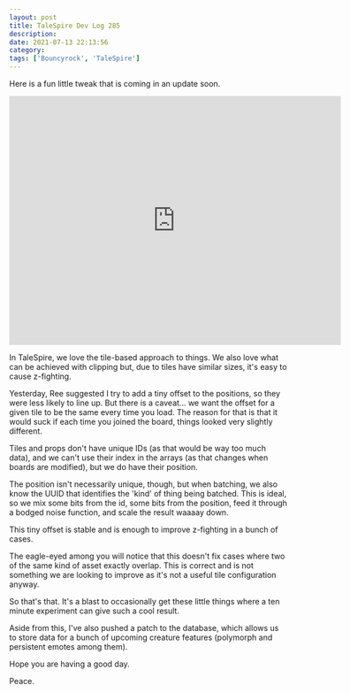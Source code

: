 ```yaml
---
layout: post
title: TaleSpire Dev Log 285
description:
date: 2021-07-13 22:13:56
category:
tags: ['Bouncyrock', 'TaleSpire']
---
```


Here is a fun little tweak that is coming in an update soon.

<iframe width="600" height="450" src="http://www.youtube.com/embed/V5RarAY0Za8" frameborder="0">  </iframe>

In TaleSpire, we love the tile-based approach to things. We also love what can be achieved with clipping but, due to tiles have similar sizes, it's easy to cause z-fighting.

Yesterday, Ree suggested I try to add a tiny offset to the positions, so they were less likely to line up. But there is a caveat... we want the offset for a given tile to be the same every time you load. The reason for that is that it would suck if each time you joined the board, things looked very slightly different.

Tiles and props don't have unique IDs (as that would be way too much data), and we can't use their index in the arrays (as that changes when boards are modified), but we do have their position.

The position isn't necessarily unique, though, but when batching, we also know the UUID that identifies the 'kind' of thing being batched. This is ideal, so we mix some bits from the id, some bits from the position, feed it through a bodged noise function, and scale the result waaaay down. 

This tiny offset is stable and is enough to improve z-fighting in a bunch of cases. 

The eagle-eyed among you will notice that this doesn't fix cases where two of the same kind of asset exactly overlap. This is correct and is not something we are looking to improve as it's not a useful tile configuration anyway. 

So that's that. It's a blast to occasionally get these little things where a ten minute experiment can give such a cool result.

Aside from this, I've also pushed a patch to the database, which allows us to store data for a bunch of upcoming creature features (polymorph and persistent emotes among them).

Hope you are having a good day.

Peace.
